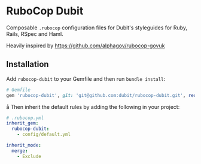 # RuboCop Dubit

Composable `.rubocop` configuration files for Dubit's styleguides for Ruby, Rails, RSpec and Haml.

Heavily inspired by https://github.com/alphagov/rubocop-govuk

## Installation

Add `rubocop-dubit` to your Gemfile and then run `bundle install`:

```ruby
# Gemfile
gem 'rubocop-dubit', git: 'git@github.com:dubit/rubocop-dubit.git', require: false
```
å
Then inherit the default rules by adding the following in your project:

```yaml
# .rubocop.yml
inherit_gem:
  rubocop-dubit:
    - config/default.yml

inherit_mode:
  merge:
    - Exclude
```
